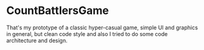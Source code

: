 # CountBattlersGame
That's my prototype of a classic hyper-casual game, simple UI and graphics in general, but clean code style and also I tried to do some code architecture and design.
